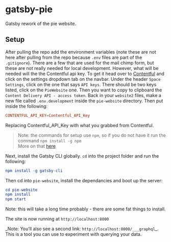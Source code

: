 # gatsby-pie

Gatsby rework of the pie website.

## Setup

After pulling the repo add the environment variables (note these are not here after pulling from the repo because `.env` files are part of the `.gitignore`). There are a few that are used for the mail chimp form, but these are not really needed for local development. However, what will be needed will the the Contentful api key. To get it head over to [Contentful](https://app.contentful.com/) and click on the settings dropdown tab on the navbar. Under the header `Space Settings`, click on the one that says `API keys`. There should be two keys listed, click on the `PieWebsite` one. Then you want to copy to clipboard the `Content Delivery API - access token`. Back in your `website2` files, make a new file called `.env.development` inside the `pie-website` directory. Then put inside the following:
```elm
CONTENTFUL_API_KEY=Contentful_API_Key
```
Replacing Contentful_API_Key with what you grabbed from Contentful.

> Note: the commands for setup use `npm`, so if you do not have it run the command `npm install -g npm`
> <br>
> More on that [here](https://docs.npmjs.com/downloading-and-installing-node-js-and-npm)

Next, install the Gatsby CLI globally. `cd` into the project folder and run the following:

```elm
npm install -g gatsby-cli
```

Then cd into `pie-website`, install the dependancies and boot up the server:

```elm
cd pie-website
npm install
npm start
```

Note: this will take a long time probably - there are some fat things to install.

The site is now running at `http://localhost:8000`

\_Note: You'll also see a second link: `http://localhost:8000/___graphql`\_. This is a tool you can use to experiment with querying your data.
